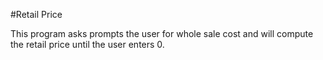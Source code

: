 #Retail Price

This program asks prompts the user for whole sale cost and will compute the retail price until the user enters 0.
